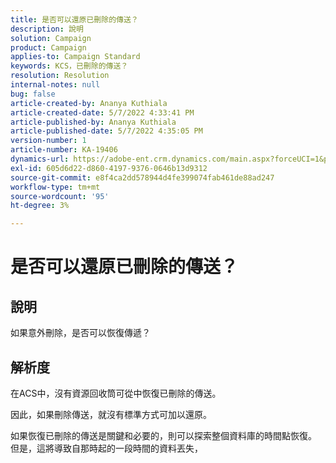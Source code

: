 ```yaml
---
title: 是否可以還原已刪除的傳送？
description: 說明
solution: Campaign
product: Campaign
applies-to: Campaign Standard
keywords: KCS，已刪除的傳送？
resolution: Resolution
internal-notes: null
bug: false
article-created-by: Ananya Kuthiala
article-created-date: 5/7/2022 4:33:41 PM
article-published-by: Ananya Kuthiala
article-published-date: 5/7/2022 4:35:05 PM
version-number: 1
article-number: KA-19406
dynamics-url: https://adobe-ent.crm.dynamics.com/main.aspx?forceUCI=1&pagetype=entityrecord&etn=knowledgearticle&id=47b22373-23ce-ec11-a7b5-0022480a8e40
exl-id: 605d6d22-d860-4197-9376-0646b13d9312
source-git-commit: e8f4ca2dd578944d4fe399074fab461de88ad247
workflow-type: tm+mt
source-wordcount: '95'
ht-degree: 3%

---
```


# 是否可以還原已刪除的傳送？

## 說明




如果意外刪除，是否可以恢復傳遞？


## 解析度


在ACS中，沒有資源回收筒可從中恢復已刪除的傳送。

因此，如果刪除傳送，就沒有標準方式可加以還原。

如果恢復已刪除的傳送是關鍵和必要的，則可以探索整個資料庫的時間點恢復。 但是，這將導致自那時起的一段時間的資料丟失，
